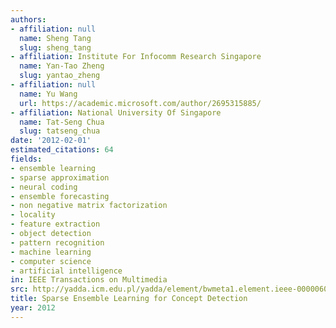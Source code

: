 ```yaml
---
authors:
- affiliation: null
  name: Sheng Tang
  slug: sheng_tang
- affiliation: Institute For Infocomm Research Singapore
  name: Yan-Tao Zheng
  slug: yantao_zheng
- affiliation: null
  name: Yu Wang
  url: https://academic.microsoft.com/author/2695315885/
- affiliation: National University Of Singapore
  name: Tat-Seng Chua
  slug: tatseng_chua
date: '2012-02-01'
estimated_citations: 64
fields:
- ensemble learning
- sparse approximation
- neural coding
- ensemble forecasting
- non negative matrix factorization
- locality
- feature extraction
- object detection
- pattern recognition
- machine learning
- computer science
- artificial intelligence
in: IEEE Transactions on Multimedia
src: http://yadda.icm.edu.pl/yadda/element/bwmeta1.element.ieee-000006020805
title: Sparse Ensemble Learning for Concept Detection
year: 2012
---
```

